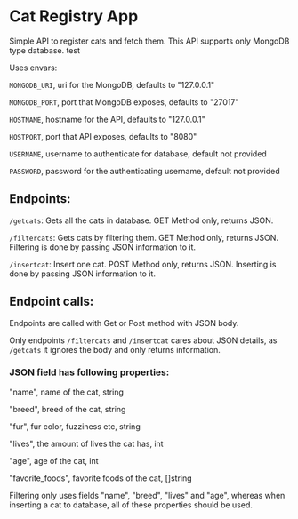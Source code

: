 # Cat Registry App

Simple API to register cats and fetch them. This API supports only MongoDB type database. test

Uses envars:

`MONGODB_URI`, uri for the MongoDB, defaults to "127.0.0.1"

`MONGODB_PORT`, port that MongoDB exposes, defaults to "27017"

`HOSTNAME`, hostname for the API, defaults to "127.0.0.1"

`HOSTPORT`, port that API exposes, defaults to "8080"

`USERNAME`, username to authenticate for database, default not provided

`PASSWORD`, password for the authenticating username, default not provided

## Endpoints:

`/getcats`: Gets all the cats in database. GET Method only, returns JSON.

`/filtercats`: Gets cats by filtering them. GET Method only, returns JSON. Filtering is done by passing JSON information to it.

`/insertcat`: Insert one cat. POST Method only, returns JSON. Inserting is done by passing JSON information to it.

## Endpoint calls:

Endpoints are called with Get or Post method with JSON body.

Only endpoints `/filtercats` and `/insertcat` cares about JSON details, as `/getcats` it ignores the body and only returns information.

### JSON field has following properties:

"name", name of the cat, string

"breed", breed of the cat, string

"fur", fur color, fuzziness etc, string

"lives", the amount of lives the cat has, int

"age", age of the cat, int

"favorite_foods", favorite foods of the cat, []string

Filtering only uses fields "name", "breed", "lives" and "age", whereas when inserting a cat to database, all of these properties should be used.
